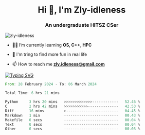 <h1 align="center">Hi 👋, I'm Zly-idleness</h1>

<h3 align="center">An undergraduate HITSZ CSer</h3>

<p align="left"> <img src="https://komarev.com/ghpvc/?username=zly-idleness&label=Profile%20views&color=0e75b6&style=flat" alt="zly-idleness" /> </p>


- 👨‍💻 I’m currently learning **OS, C++, HPC**

- 🌱 I'm tring to find more fun in real life

- 📫 How to reach me **zly.idleness@gmail.com**



[![Typing SVG](https://readme-typing-svg.herokuapp.com?font=Fira+Code&pause=1000&width=435&lines=I+Maybe+Slow)](https://git.io/typing-svg)


<!--START_SECTION:waka-->

```rust
From: 28 February 2024 - To: 06 March 2024

Total Time: 6 hrs 21 mins

Python     3 hrs 20 mins   >>>>>>>>>>>>>------------   52.46 %
C          2 hrs 42 mins   >>>>>>>>>>>--------------   42.53 %
Diff       16 mins         >------------------------   04.45 %
Markdown   1 min           -------------------------   00.43 %
Makefile   0 secs          -------------------------   00.04 %
Text       0 secs          -------------------------   00.04 %
Other      0 secs          -------------------------   00.03 %
```

<!--END_SECTION:waka-->



